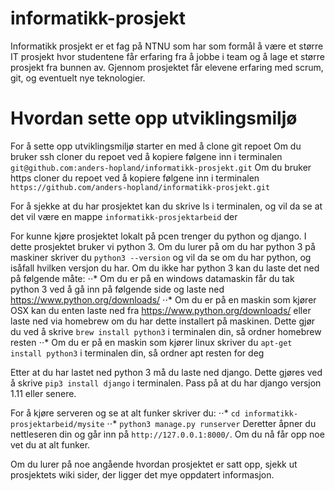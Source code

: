 # informatikk-prosjekt

Informatikk prosjekt er et fag på NTNU som har som formål å være et større IT prosjekt hvor studentene får erfaring fra å jobbe i team og å lage et større prosjekt fra bunnen av. Gjennom prosjektet får elevene erfaring med scrum, git, og eventuelt nye teknologier.

# Hvordan sette opp utviklingsmiljø
For å sette opp utviklingsmiljø starter en med å clone git repoet
Om du bruker ssh cloner du repoet ved å kopiere følgene inn i terminalen `git@github.com:anders-hopland/informatikk-prosjekt.git`
Om du bruker https cloner du repoet ved å kopiere følgene inn i terminalen `https://github.com/anders-hopland/informatikk-prosjekt.git`

For å sjekke at du har prosjektet kan du skrive ls i terminalen, og vil da se at det vil være en mappe `informatikk-prosjektarbeid` der

For kunne kjøre prosjektet lokalt på pcen trenger du python og django. I dette prosjektet bruker vi python 3. 
Om du lurer på om du har python 3 på maskiner skriver du `python3 --version` og vil da se om du har python, og isåfall hvilken versjon du har. Om du ikke har python 3 kan du laste det ned på følgende måte:
⋅⋅* Om du er på en windows datamaskin får du tak python 3 ved å gå inn på følgende side og laste ned https://www.python.org/downloads/
⋅⋅* Om du er på en maskin som kjører OSX kan du enten laste ned fra https://www.python.org/downloads/ eller laste ned via homebrew om du har dette installert på maskinen. Dette gjør du ved å skrive `brew install python3` i terminalen din, så ordner homebrew resten
⋅⋅* Om du er på en maskin som kjører linux skriver du `apt-get install python3` i terminalen din, så ordner apt resten for deg

Etter at du har lastet ned python 3 må du laste ned django. Dette gjøres ved å skrive `pip3 install django` i terminalen. Pass på at du har django versjon 1.11 eller senere.

For å kjøre serveren og se at alt funker skriver du: 
⋅⋅* `cd informatikk-prosjektarbeid/mysite`
⋅⋅* `python3 manage.py runserver`
Deretter åpner du nettleseren din og går inn på `http://127.0.0.1:8000/`. Om du nå får opp noe vet du at alt funker.

Om du lurer på noe angående hvordan prosjektet er satt opp, sjekk ut prosjektets wiki sider, der ligger det mye oppdatert informasjon.
